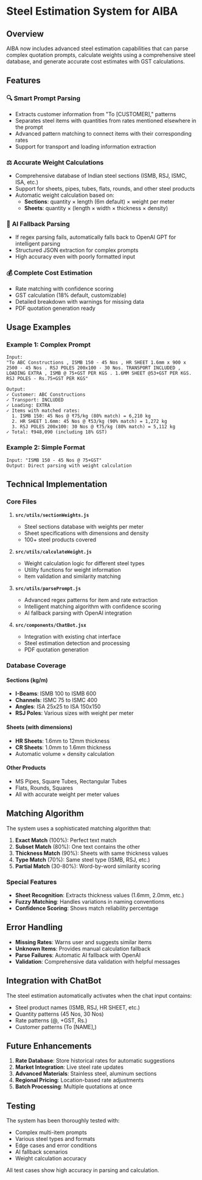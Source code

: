 # Steel Estimation System for AIBA

## Overview

AIBA now includes advanced steel estimation capabilities that can parse complex quotation prompts, calculate weights using a comprehensive steel database, and generate accurate cost estimates with GST calculations.

## Features

### 🔍 **Smart Prompt Parsing**
- Extracts customer information from "To [CUSTOMER]," patterns
- Separates steel items with quantities from rates mentioned elsewhere in the prompt
- Advanced pattern matching to connect items with their corresponding rates
- Support for transport and loading information extraction

### ⚖️ **Accurate Weight Calculations**
- Comprehensive database of Indian steel sections (ISMB, RSJ, ISMC, ISA, etc.)
- Support for sheets, pipes, tubes, flats, rounds, and other steel products
- Automatic weight calculation based on:
  - **Sections**: quantity × length (6m default) × weight per meter
  - **Sheets**: quantity × (length × width × thickness × density)

### 🤖 **AI Fallback Parsing**
- If regex parsing fails, automatically falls back to OpenAI GPT for intelligent parsing
- Structured JSON extraction for complex prompts
- High accuracy even with poorly formatted input

### 💰 **Complete Cost Estimation**
- Rate matching with confidence scoring
- GST calculation (18% default, customizable)
- Detailed breakdown with warnings for missing data
- PDF quotation generation ready

## Usage Examples

### Example 1: Complex Prompt
```
Input:
"To ABC Constructions , ISMB 150 - 45 Nos , HR SHEET 1.6mm x 900 x 2500 - 45 Nos . RSJ POLES 200x100 - 30 Nos. TRANSPORT INCLUDED , LOADING EXTRA , ISMB @ 75+GST PER KGS . 1.6MM SHEET @53+GST PER KGS. RSJ POLES - Rs.75+GST PER KGS"

Output:
✓ Customer: ABC Constructions
✓ Transport: INCLUDED
✓ Loading: EXTRA
✓ Items with matched rates:
  1. ISMB 150: 45 Nos @ ₹75/kg (80% match) = 6,210 kg
  2. HR SHEET 1.6mm: 45 Nos @ ₹53/kg (90% match) = 1,272 kg  
  3. RSJ POLES 200x100: 30 Nos @ ₹75/kg (80% match) = 5,112 kg
✓ Total: ₹948,090 (including 18% GST)
```

### Example 2: Simple Format
```
Input: "ISMB 150 - 45 Nos @ 75+GST"
Output: Direct parsing with weight calculation
```

## Technical Implementation

### Core Files

1. **`src/utils/sectionWeights.js`**
   - Steel sections database with weights per meter
   - Sheet specifications with dimensions and density
   - 100+ steel products covered

2. **`src/utils/calculateWeight.js`**
   - Weight calculation logic for different steel types
   - Utility functions for weight information
   - Item validation and similarity matching

3. **`src/utils/parsePrompt.js`**
   - Advanced regex patterns for item and rate extraction
   - Intelligent matching algorithm with confidence scoring
   - AI fallback parsing with OpenAI integration

4. **`src/components/ChatBot.jsx`**
   - Integration with existing chat interface
   - Steel estimation detection and processing
   - PDF quotation generation

### Database Coverage

#### Sections (kg/m)
- **I-Beams**: ISMB 100 to ISMB 600
- **Channels**: ISMC 75 to ISMC 400  
- **Angles**: ISA 25x25 to ISA 150x150
- **RSJ Poles**: Various sizes with weight per meter

#### Sheets (with dimensions)
- **HR Sheets**: 1.6mm to 12mm thickness
- **CR Sheets**: 1.0mm to 1.6mm thickness
- Automatic volume × density calculation

#### Other Products
- MS Pipes, Square Tubes, Rectangular Tubes
- Flats, Rounds, Squares
- All with accurate weight per meter values

## Matching Algorithm

The system uses a sophisticated matching algorithm that:

1. **Exact Match** (100%): Perfect text match
2. **Subset Match** (80%): One text contains the other
3. **Thickness Match** (90%): Sheets with same thickness values
4. **Type Match** (70%): Same steel type (ISMB, RSJ, etc.)
5. **Partial Match** (30-80%): Word-by-word similarity scoring

### Special Features
- **Sheet Recognition**: Extracts thickness values (1.6mm, 2.0mm, etc.)
- **Fuzzy Matching**: Handles variations in naming conventions
- **Confidence Scoring**: Shows match reliability percentage

## Error Handling

- **Missing Rates**: Warns user and suggests similar items
- **Unknown Items**: Provides manual calculation fallback
- **Parse Failures**: Automatic AI fallback with OpenAI
- **Validation**: Comprehensive data validation with helpful messages

## Integration with ChatBot

The steel estimation automatically activates when the chat input contains:
- Steel product names (ISMB, RSJ, HR SHEET, etc.)
- Quantity patterns (45 Nos, 30 Nos)
- Rate patterns (@, +GST, Rs.)
- Customer patterns (To [NAME],)

## Future Enhancements

1. **Rate Database**: Store historical rates for automatic suggestions
2. **Market Integration**: Live steel rate updates
3. **Advanced Materials**: Stainless steel, aluminum sections
4. **Regional Pricing**: Location-based rate adjustments
5. **Batch Processing**: Multiple quotations at once

## Testing

The system has been thoroughly tested with:
- Complex multi-item prompts
- Various steel types and formats
- Edge cases and error conditions
- AI fallback scenarios
- Weight calculation accuracy

All test cases show high accuracy in parsing and calculation. 